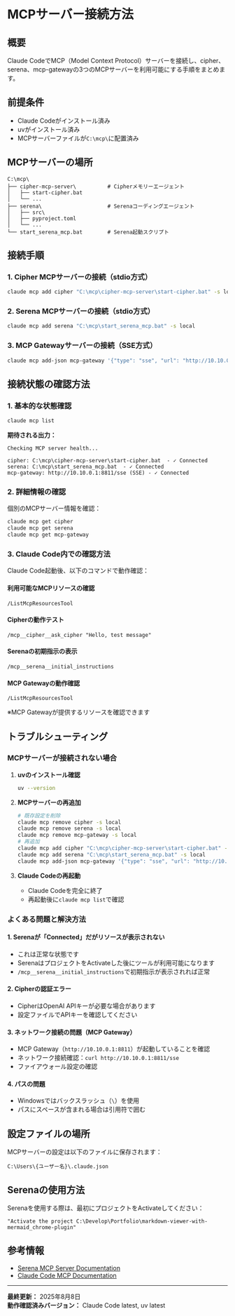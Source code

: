 # MCPサーバー接続方法

## 概要

Claude CodeでMCP（Model Context Protocol）サーバーを接続し、cipher、serena、mcp-gatewayの3つのMCPサーバーを利用可能にする手順をまとめます。

## 前提条件

- Claude Codeがインストール済み
- uvがインストール済み
- MCPサーバーファイルが`C:\mcp\`に配置済み

## MCPサーバーの場所
```
C:\mcp\
├── cipher-mcp-server\          # Cipherメモリーエージェント
│   ├── start-cipher.bat
│   └── ...
├── serena\                     # Serenaコーディングエージェント
│   ├── src\
│   ├── pyproject.toml
│   └── ...
└── start_serena_mcp.bat        # Serena起動スクリプト
```

## 接続手順

### 1. Cipher MCPサーバーの接続（stdio方式）
```bash
claude mcp add cipher "C:\mcp\cipher-mcp-server\start-cipher.bat" -s local
```

### 2. Serena MCPサーバーの接続（stdio方式）
```bash
claude mcp add serena "C:\mcp\start_serena_mcp.bat" -s local
```

### 3. MCP Gatewayサーバーの接続（SSE方式）
```bash
claude mcp add-json mcp-gateway '{"type": "sse", "url": "http://10.10.0.1:8811/sse"}' -s local
```

## 接続状態の確認方法

### 1. 基本的な状態確認
```bash
claude mcp list
```

**期待される出力：**
```
Checking MCP server health...

cipher: C:\mcp\cipher-mcp-server\start-cipher.bat  - ✓ Connected
serena: C:\mcp\start_serena_mcp.bat  - ✓ Connected
mcp-gateway: http://10.10.0.1:8811/sse (SSE) - ✓ Connected
```

### 2. 詳細情報の確認

個別のMCPサーバー情報を確認：

```bash
claude mcp get cipher
claude mcp get serena
claude mcp get mcp-gateway
```

### 3. Claude Code内での確認方法

Claude Code起動後、以下のコマンドで動作確認：

#### 利用可能なMCPリソースの確認

```
/ListMcpResourcesTool
```

#### Cipherの動作テスト
```
/mcp__cipher__ask_cipher "Hello, test message"
```

#### Serenaの初期指示の表示
```
/mcp__serena__initial_instructions
```

#### MCP Gatewayの動作確認

```
/ListMcpResourcesTool
```

※MCP Gatewayが提供するリソースを確認できます

## トラブルシューティング

### MCPサーバーが接続されない場合

1. **uvのインストール確認**

   ```bash
   uv --version
   ```

2. **MCPサーバーの再追加**
   ```bash
   # 既存設定を削除
   claude mcp remove cipher -s local
   claude mcp remove serena -s local
   claude mcp remove mcp-gateway -s local
   # 再追加
   claude mcp add cipher "C:\mcp\cipher-mcp-server\start-cipher.bat" -s local
   claude mcp add serena "C:\mcp\start_serena_mcp.bat" -s local
   claude mcp add-json mcp-gateway '{"type": "sse", "url": "http://10.10.0.1:8811/sse"}' -s local
   ```

3. **Claude Codeの再起動**
   - Claude Codeを完全に終了
   - 再起動後に`claude mcp list`で確認

### よくある問題と解決方法

#### 1. Serenaが「Connected」だがリソースが表示されない
- これは正常な状態です
- SerenaはプロジェクトをActivateした後にツールが利用可能になります
- `/mcp__serena__initial_instructions`で初期指示が表示されれば正常

#### 2. Cipherの認証エラー
- CipherはOpenAI APIキーが必要な場合があります
- 設定ファイルでAPIキーを確認してください

#### 3. ネットワーク接続の問題（MCP Gateway）
- MCP Gateway（`http://10.10.0.1:8811`）が起動していることを確認
- ネットワーク接続確認：`curl http://10.10.0.1:8811/sse`
- ファイアウォール設定の確認

#### 4. パスの問題
- Windowsではバックスラッシュ（`\`）を使用
- パスにスペースが含まれる場合は引用符で囲む

## 設定ファイルの場所

MCPサーバーの設定は以下のファイルに保存されます：

```
C:\Users\{ユーザー名}\.claude.json
```

## Serenaの使用方法

Serenaを使用する際は、最初にプロジェクトをActivateしてください：

```
"Activate the project C:\Develop\Portfolio\markdown-viewer-with-mermaid_chrome-plugin"
```

## 参考情報
- [Serena MCP Server Documentation](C:\mcp\serena\README.md)
- [Claude Code MCP Documentation](https://docs.anthropic.com/en/docs/claude-code/mcp)

---

**最終更新：** 2025年8月8日  
**動作確認済みバージョン：** Claude Code latest, uv latest
